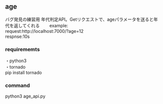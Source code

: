 ## age  
バグ発見の練習用
年代判定API。Getリクエストで、ageパラメータを送ると年代を返してくれる　　
example:  
request:http://localhost:7000/?age=12  
respnse:10s

### requirememts  
・python3   
・tornado      
pip install tornado  
### command  
python3 age_api.py